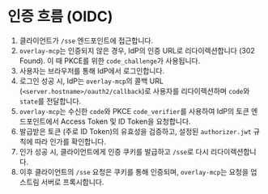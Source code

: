 # 인증 흐름 (OIDC)

1.  클라이언트가 `/sse` 엔드포인트에 접근합니다.
2.  `overlay-mcp`는 인증되지 않은 경우, IdP의 인증 URL로 리다이렉션합니다 (302 Found). 이 때 PKCE를 위한 `code_challenge`가 사용됩니다.
3.  사용자는 브라우저를 통해 IdP에서 로그인합니다.
4.  로그인 성공 시, IdP는 `overlay-mcp`의 콜백 URL (`<server.hostname>/oauth2/callback`)로 사용자를 리다이렉션하며 `code`와 `state`를 전달합니다.
5.  `overlay-mcp`는 수신한 `code`와 PKCE `code_verifier`를 사용하여 IdP의 토큰 엔드포인트에서 Access Token 및 ID Token을 요청합니다.
6.  발급받은 토큰 (주로 ID Token)의 유효성을 검증하고, 설정된 `authorizer.jwt` 규칙에 따라 인가를 확인합니다.
7.  인가 성공 시, 클라이언트에게 인증 쿠키를 발급하고 `/sse`로 다시 리다이렉션합니다.
8.  이후 클라이언트의 `/sse` 요청은 쿠키를 통해 인증되며, `overlay-mcp`는 요청을 업스트림 서버로 프록시합니다. 